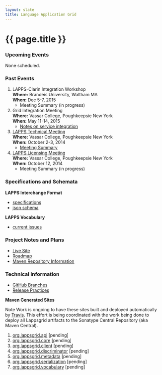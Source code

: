 ```yaml
---
layout: slate
title: Language Application Grid
---
```


<h1>{{ page.title }}</h1>

### Upcoming Events

None scheduled.

### Past Events

1. LAPPS-Clarin Integration Workshop<br/>
**Where:** Brandeis University, Waltham MA<br/>
**When:** Dec 5-7, 2015
	* Meeting Summary (in progress)
1. Grid Integration Meeting<br/>
**Where:** Vassar College, Poughkeepsie New York<br/>
**When:** May 11-14, 2015
	* [Notes on service integration](grids/conversion.html)
1. <a href="TechMeeting2014-10-02.html">LAPPS Technical Meeting</a><br/>
**Where:** Vassar College, Poughkeepsie New York<br/>
**When:** October 2-3, 2014
	* [Meeting Summary](Summary2014-10-03.html)
1. [LAPPS Licensing Meeting](Licensing.html)<br/>
**Where:** Vassar College, Poughkeepsie New York<br/>
**When:** October 12, 2014
	* Meeting Summary (in progress)
	
### Specifications and Schemata

**LAPPS Interchange Format**

* [specifications](interchange/index.html)
* [json schema](http://vocab.lappsgrid.org/schema/lif-schema.json)

**LAPPS Vocabulary**

* [current issues](vocabulary/current_issues.html)

### Project Notes and Plans

* [Live Site](LiveSite.html)
* [Roadmap](Roadmap.html)
* [Maven Repository Information](Maven.html)

### Technical Information

* [GitHub Branches](technical/github.html)
* [Release Practices](technical/release.md)
	
**Maven Generated Sites**
<div class="note">
<span class="red">Note</span> Work is ongoing to have these sites built and
deployed automatically by <a href="https://travis-ci.org/lapps">Travis</a>. This effort 
is being coordinated with the work being done to deploy all Lappsgrid artifacts to the
Sonatype Central Repository (aka Maven Central).
</div>

1. [org.lappsgrid.api](http://lapps.github.io/org.lappsgrid.api) [pending]
1. [org.lappsgrid.core](http://lapps.github.io/org.lappsgrid.core) [pending]
1. [org.lappsgrid.client](http://lapps.github.io/org.lappsgrid.client) [pending]
1. [org.lappsgrid.discriminator](http://lapps.github.io/org.lappsgrid.discriminator) [pending]
1. [org.lappsgrid.metadata](http://lapps.github.io/org.lappsgrid.metadata) [pending]
1. [org.lappsgrid.serialization](http://lapps.github.io/org.lappsgrid.serialization) [pending]
1. [org.lappsgrid.vocabulary](http://lapps.github.io/org.lappsgrid.vocabulary) [pending]




